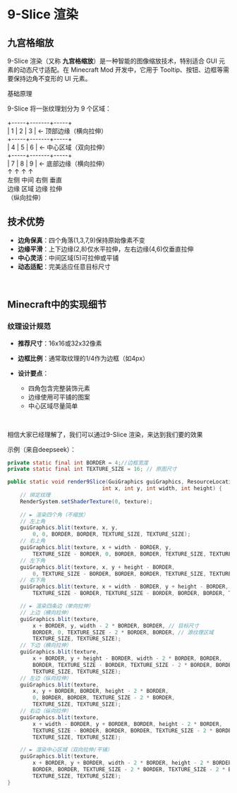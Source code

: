 # 9-Slice 渲染

## 九宫格缩放

9-Slice 渲染（又称 **九宫格缩放**）是一种智能的图像缩放技术，特别适合 GUI 元素的动态尺寸适配。在 Minecraft Mod 开发中，它用于 Tooltip、按钮、边框等需要保持边角不变形的 UI 元素。

基础原理

9-Slice 将一张纹理划分为 9 个区域：

+-----+-------+-----+  
|  1  |   2   |  3  |  ← 顶部边缘（横向拉伸）  
+-----+-------+-----+  
|  4  |   5   |  6  |  ← 中心区域（双向拉伸）  
+-----+-------+-----+  
|  7  |   8   |  9  |  ← 底部边缘（横向拉伸）  
↑     ↑       ↑     ↑  
左侧  中间    右侧  垂直  
边缘  区域    边缘  拉伸  
（纵向拉伸）

## 技术优势

* **边角保真**：四个角落(1,3,7,9)保持原始像素不变
* **边缘平滑**：上下边缘(2,8)仅水平拉伸，左右边缘(4,6)仅垂直拉伸
* **中心灵活**：中间区域(5)可拉伸或平铺
* **动态适配**：完美适应任意目标尺寸

‍

## Minecraft中的实现细节

### 纹理设计规范

* **推荐尺寸**：16x16或32x32像素
* **边框比例**：通常取纹理的1/4作为边框（如4px）
* **设计要点**：

  * 四角包含完整装饰元素
  * 边缘使用可平铺的图案
  * 中心区域尽量简单

‍

相信大家已经理解了，我们可以通过9-Slice 渲染，来达到我们要的效果

示例（来自deepseek）：

```java
private static final int BORDER = 4;//边框宽度
private static final int TEXTURE_SIZE = 16; // 原图尺寸
```

```java
public static void render9Slice(GuiGraphics guiGraphics, ResourceLocation texture, 
                              int x, int y, int width, int height) {
    // 绑定纹理
    RenderSystem.setShaderTexture(0, texture);
    
    // ► 渲染四个角（不缩放）
    // 左上角
    guiGraphics.blit(texture, x, y, 
        0, 0, BORDER, BORDER, TEXTURE_SIZE, TEXTURE_SIZE);
    // 右上角
    guiGraphics.blit(texture, x + width - BORDER, y, 
        TEXTURE_SIZE - BORDER, 0, BORDER, BORDER, TEXTURE_SIZE, TEXTURE_SIZE);
    // 左下角
    guiGraphics.blit(texture, x, y + height - BORDER, 
        0, TEXTURE_SIZE - BORDER, BORDER, BORDER, TEXTURE_SIZE, TEXTURE_SIZE);
    // 右下角
    guiGraphics.blit(texture, x + width - BORDER, y + height - BORDER, 
        TEXTURE_SIZE - BORDER, TEXTURE_SIZE - BORDER, BORDER, BORDER, TEXTURE_SIZE, TEXTURE_SIZE);

    // ► 渲染四条边（单向拉伸）
    // 上边（横向拉伸）
    guiGraphics.blit(texture, 
        x + BORDER, y, width - 2 * BORDER, BORDER, // 目标尺寸
        BORDER, 0, TEXTURE_SIZE - 2 * BORDER, BORDER, // 源纹理区域
        TEXTURE_SIZE, TEXTURE_SIZE);
    // 下边（横向拉伸）
    guiGraphics.blit(texture, 
        x + BORDER, y + height - BORDER, width - 2 * BORDER, BORDER,
        BORDER, TEXTURE_SIZE - BORDER, TEXTURE_SIZE - 2 * BORDER, BORDER,
        TEXTURE_SIZE, TEXTURE_SIZE);
    // 左边（纵向拉伸）
    guiGraphics.blit(texture, 
        x, y + BORDER, BORDER, height - 2 * BORDER,
        0, BORDER, BORDER, TEXTURE_SIZE - 2 * BORDER,
        TEXTURE_SIZE, TEXTURE_SIZE);
    // 右边（纵向拉伸）
    guiGraphics.blit(texture, 
        x + width - BORDER, y + BORDER, BORDER, height - 2 * BORDER,
        TEXTURE_SIZE - BORDER, BORDER, BORDER, TEXTURE_SIZE - 2 * BORDER,
        TEXTURE_SIZE, TEXTURE_SIZE);

    // ► 渲染中心区域（双向拉伸/平铺）
    guiGraphics.blit(texture, 
        x + BORDER, y + BORDER, width - 2 * BORDER, height - 2 * BORDER,
        BORDER, BORDER, TEXTURE_SIZE - 2 * BORDER, TEXTURE_SIZE - 2 * BORDER,
        TEXTURE_SIZE, TEXTURE_SIZE);
}
```

‍
